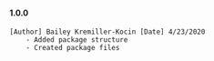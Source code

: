 #### 1.0.0 
    [Author] Bailey Kremiller-Kocin [Date] 4/23/2020
        - Added package structure
        - Created package files